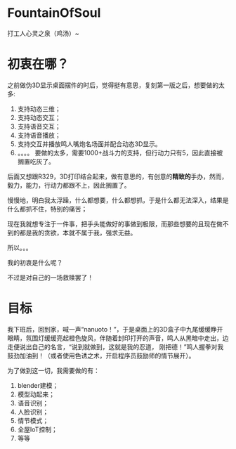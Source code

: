 # FountainOfSoul
打工人心灵之泉（鸡汤）~

# 初衷在哪？
之前做伪3D显示桌面摆件的时后，觉得挺有意思，复刻第一版之后，想要做的太多:
1. 支持动态三维；
2. 支持动态交互；
3. 支持语音交互；
4. 支持语音播放；
5. 支持交互并播放鸣人嘴炮名场面并配合动态3D显示。
6. 。。。。
要做的太多，需要1000+战斗力的支持，但行动力只有5，因此直接被搁置吃灰了。

后面又想跟R329，3D打印结合起来，做有意思的，有创意的**精致的**手办，然而，毅力，能力，行动力都跟不上，因此搁置了。

慢慢地，明白我太浮躁，什么都想要，什么都想抓，于是什么都无法深入，结果是什么都抓不住，特别的痛苦；

现在我就想专注于一件事，把手头能做好的事做到极限，而那些想要的且现在做不到的都是我的贪欲，本就不属于我，强求无益。

所以。。。

我的初衷是什么呢？

不过是对自己的一场救赎罢了！

# 目标
我下班后，回到家，喊一声“nanuoto！”，于是桌面上的3D盒子中九尾缓缓睁开眼睛，氛围灯缓缓亮起橙色旋风，伴随着封印打开的声音，鸣人从黑暗中走出，边走便说出自己的名言，“说到就做到，这就是我的忍道， 刚把德！”鸣人握拳对我鼓劲加油到！（或者使用色诱之术，开启程序员鼓励师的情节展开）。

为了做到这一切，我需要做的有：
1. blender建模；
2. 模型动起来；
3. 语音识别；
4. 人脸识别；
5. 情节模式；
6. 全屋IoT控制；
7. 等等
